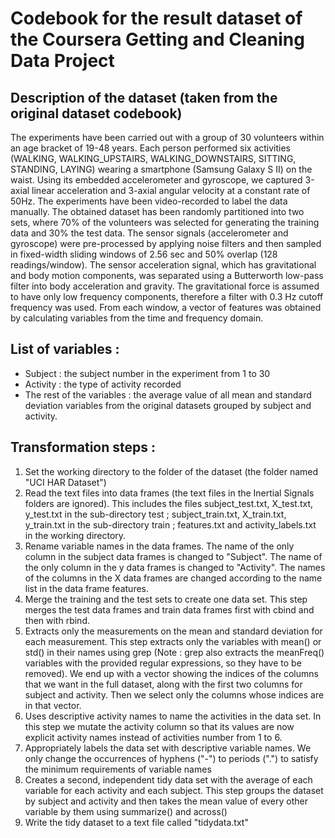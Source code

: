 # Codebook for the result dataset of the Coursera Getting and Cleaning Data Project
## Description of the dataset (taken from the original dataset codebook)
The experiments have been carried out with a group of 30 volunteers within an age bracket of 19-48 years. Each person performed six activities (WALKING, WALKING_UPSTAIRS, WALKING_DOWNSTAIRS, SITTING, STANDING, LAYING) wearing a smartphone (Samsung Galaxy S II) on the waist. Using its embedded accelerometer and gyroscope, we captured 3-axial linear acceleration and 3-axial angular velocity at a constant rate of 50Hz. The experiments have been video-recorded to label the data manually. The obtained dataset has been randomly partitioned into two sets, where 70% of the volunteers was selected for generating the training data and 30% the test data. 
The sensor signals (accelerometer and gyroscope) were pre-processed by applying noise filters and then sampled in fixed-width sliding windows of 2.56 sec and 50% overlap (128 readings/window). The sensor acceleration signal, which has gravitational and body motion components, was separated using a Butterworth low-pass filter into body acceleration and gravity. The gravitational force is assumed to have only low frequency components, therefore a filter with 0.3 Hz cutoff frequency was used. From each window, a vector of features was obtained by calculating variables from the time and frequency domain.
## List of variables :
- Subject : the subject number in the experiment from 1 to 30
- Activity : the type of activity recorded
- The rest of the variables : the average value of all mean and standard deviation variables from the original datasets grouped by subject and activity.
## Transformation steps :
1. Set the working directory to the folder of the dataset (the folder named "UCI HAR Dataset")
2. Read the text files into data frames (the text files in the Inertial Signals folders are ignored). This includes the files subject_test.txt, X_test.txt, y_test.txt in the sub-directory test ; subject_train.txt, X_train.txt, y_train.txt in the sub-directory train ; features.txt and activity_labels.txt in the working directory.
3. Rename variable names in the data frames. The name of the only column in the subject data frames is changed to "Subject". The name of the only column in the y data frames is changed to "Activity". The names of the columns in the X data frames are changed according to the name list in the data frame features.
4. Merge the training and the test sets to create one data set. This step merges the test data frames and train data frames first with cbind and then with rbind.
5. Extracts only the measurements on the mean and standard deviation for each measurement. This step extracts only the variables with mean() or std() in their names using grep (Note : grep also extracts the meanFreq() variables with the provided regular expressions, so they have to be removed). We end up with a vector showing the indices of the columns that we want in the full dataset, along with the first two columns for subject and activity. Then we select only the columns whose indices are in that vector.
6. Uses descriptive activity names to name the activities in the data set. In this step we mutate the activity column so that its values are now explicit activity names instead of activities number from 1 to 6.
7. Appropriately labels the data set with descriptive variable names. We only change the occurrences of hyphens ("-") to periods (".") to satisfy the minimum requirements of variable names
8. Creates a second, independent tidy data set with the average of each variable for each activity and each subject. This step groups the dataset by subject and activity and then takes the mean value of every other variable by them using summarize() and across()
9. Write the tidy dataset to a text file called "tidydata.txt"